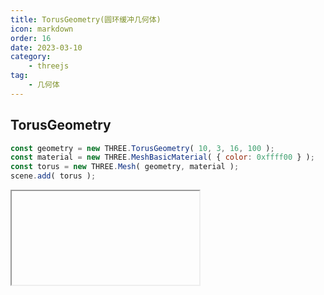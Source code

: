 ```yaml
---
title: TorusGeometry(圆环缓冲几何体)
icon: markdown
order: 16
date: 2023-03-10
category:
    - threejs
tag:
    - 几何体
---
```


## TorusGeometry

```js
const geometry = new THREE.TorusGeometry( 10, 3, 16, 100 );
const material = new THREE.MeshBasicMaterial( { color: 0xffff00 } );
const torus = new THREE.Mesh( geometry, material );
scene.add( torus );
```

<IFrame url="https://luotainxu-demo.netlify.app/#/threejs/torusGeometry"/>

## 构造器

### radius : Float

环面的半径，从环面的中心到管道横截面的中心。默认值是1

### tube : Float

管道的半径，默认值为0.4

### radialSegments : Integer

管道横截面的分段数，默认值为12

### tubularSegments : Integer

管道的分段数，默认值为48

### arc : Float

圆环的圆心角（单位是弧度），默认值为Math.PI * 2

## 属性

共有属性请参见其基类BufferGeometry

### .parameters

一个包含着构造函数中每个参数的对象。在对象实例化之后，对该属性的任何修改都不会改变这个几何体

## 方法

共有方法请参见其基类BufferGeometry

